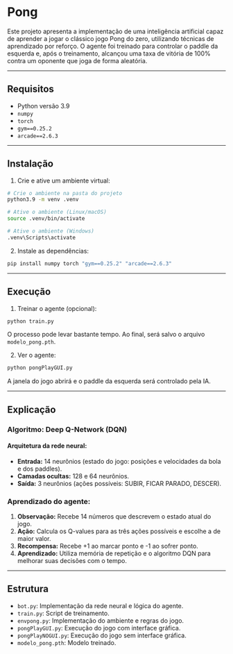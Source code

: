 # Pong

Este projeto apresenta a implementação de uma inteligência artificial capaz de aprender a jogar o clássico jogo Pong do zero, utilizando técnicas de aprendizado por reforço. O agente foi treinado para controlar o paddle da esquerda e, após o treinamento, alcançou uma taxa de vitória de 100% contra um oponente que joga de forma aleatória.

---

##  Requisitos

* Python versão 3.9
* `numpy`
* `torch`
* `gym==0.25.2`
* `arcade==2.6.3`

---

## Instalação

1. Crie e ative um ambiente virtual:

```bash
# Crie o ambiente na pasta do projeto
python3.9 -m venv .venv

# Ative o ambiente (Linux/macOS)
source .venv/bin/activate

# Ative o ambiente (Windows)
.venv\Scripts\activate
```

2. Instale as dependências:

```bash
pip install numpy torch "gym==0.25.2" "arcade==2.6.3"
```

---

## Execução

1. Treinar o agente (opcional):

```bash
python train.py
```

O processo pode levar bastante tempo. Ao final, será salvo o arquivo `modelo_pong.pth`.

2. Ver o agente:

```bash
python pongPlayGUI.py
```

A janela do jogo abrirá e o paddle da esquerda será controlado pela IA.

---

## Explicação

### Algoritmo: Deep Q-Network (DQN)

#### Arquitetura da rede neural:

* **Entrada:** 14 neurônios (estado do jogo: posições e velocidades da bola e dos paddles).
* **Camadas ocultas:** 128 e 64 neurônios.
* **Saída:** 3 neurônios (ações possíveis: SUBIR, FICAR PARADO, DESCER).

### Aprendizado do agente:

1. **Observação:** Recebe 14 números que descrevem o estado atual do jogo.
2. **Ação:** Calcula os Q-values para as três ações possíveis e escolhe a de maior valor.
3. **Recompensa:** Recebe +1 ao marcar ponto e -1 ao sofrer ponto.
4. **Aprendizado:** Utiliza memória de repetição e o algoritmo DQN para melhorar suas decisões com o tempo.

---

## Estrutura

* `bot.py`: Implementação da rede neural e lógica do agente.
* `train.py`: Script de treinamento.
* `envpong.py`: Implementação do ambiente e regras do jogo.
* `pongPlayGUI.py`: Execução do jogo com interface gráfica.
* `pongPlayNOGUI.py`: Execução do jogo sem interface gráfica.
* `modelo_pong.pth`: Modelo treinado.

